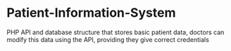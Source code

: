 # Patient-Information-System
PHP API and database structure that stores basic patient data, doctors can modify this data using the API, providing they give correct credentials
